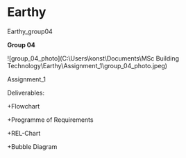 <!-- my-page.html --> 
  
# Earthy
Earthy_group04

**Group 04**

![group_04_photo](C:\Users\konst\Documents\MSc Building Technology\Earthy\Assignment_1\group_04_photo.jpeg)

Assignment_1

Deliverables:

+Flowchart

+Programme of Requirements

+REL-Chart 

+Bubble Diagram
